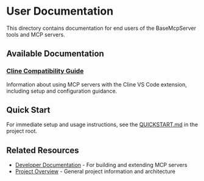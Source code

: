 # User Documentation

This directory contains documentation for end users of the BaseMcpServer tools and MCP servers.

## Available Documentation

### [Cline Compatibility Guide](cline-compatibility.md)
Information about using MCP servers with the Cline VS Code extension, including setup and configuration guidance.

## Quick Start

For immediate setup and usage instructions, see the [QUICKSTART.md](../../QUICKSTART.md) in the project root.

## Related Resources

- [Developer Documentation](../developer/) - For building and extending MCP servers
- [Project Overview](../../readme.md) - General project information and architecture
